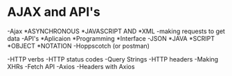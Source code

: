 # AJAX and API's
-Ajax 
    *ASYNCHRONOUS
    *JAVASCRIPT 
        AND 
    *XML
        -making requests to get data
-API's
    *Aplicaion
    *Programming
    *Interface
-JSON
    *JAVA
    *SCRIPT
    *OBJECT
    *NOTATION
-Hoppscotch (or postman)

-HTTP verbs
-HTTP status codes
-Query Strings
-HTTP headers 
-Making XHRs
-Fetch API
-Axios
-Headers with Axios